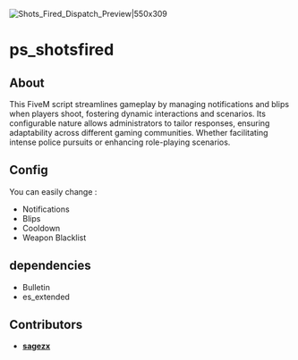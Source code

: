 ![Shots_Fired_Dispatch_Preview|550x309](https://forum-cfx-re.akamaized.net/original/5X/4/d/8/4/4d843650c27765a1789fed5e53e1b73efcea8df4.jpeg)

# ps_shotsfired
## About

This FiveM script streamlines gameplay by managing notifications and blips when players shoot, 
fostering dynamic interactions and scenarios. Its configurable nature allows administrators to tailor
responses, ensuring adaptability across different gaming communities. Whether facilitating intense 
police pursuits or enhancing role-playing scenarios.
  
## Config

  You can easily change :
  * Notifications
  * Blips
  * Cooldown
  * Weapon Blacklist
  
## dependencies 

  * Bulletin
  * es_extended


## Contributors 
  * [**sagezx**](https://github.com/sagedevwork)
